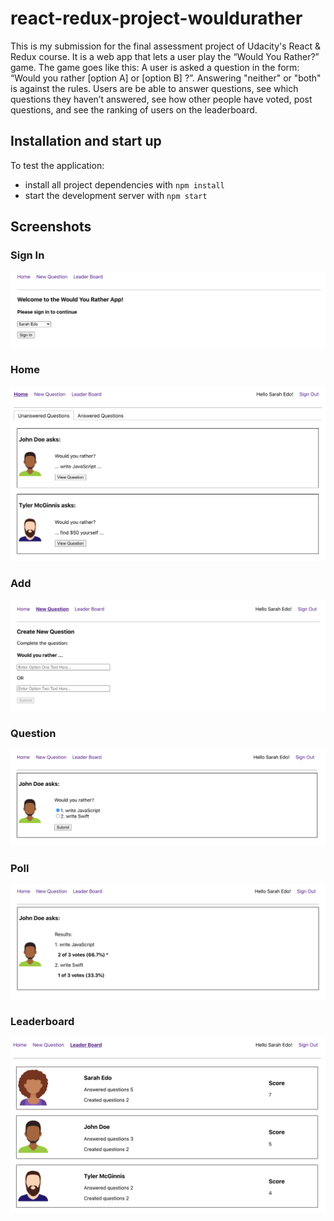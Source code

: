 # react-redux-project-wouldurather

This is my submission for the final assessment project of Udacity's React & Redux course. It is a web app that lets a user play the “Would You Rather?” game. The game goes like this: A user is asked a question in the form: “Would you rather [option A] or [option B] ?”. Answering "neither" or "both" is against the rules. Users are be able to answer questions, see which questions they haven’t answered, see how other people have voted, post questions, and see the ranking of users on the leaderboard.

## Installation and start up

To test the application:

* install all project dependencies with `npm install`
* start the development server with `npm start`

## Screenshots

### Sign In
![Alt text](screenshots/sign-in.png?raw=true "Image 1")

### Home
![Alt text](screenshots/home.png?raw=true "Image 2")

### Add
![Alt text](screenshots/add.png?raw=true "Image 3")

### Question
![Alt text](screenshots/question.png?raw=true "Image 4")

### Poll
![Alt text](screenshots/poll.png?raw=true "Image 5")

### Leaderboard
![Alt text](screenshots/leaderboard.png?raw=true "Image 6")
